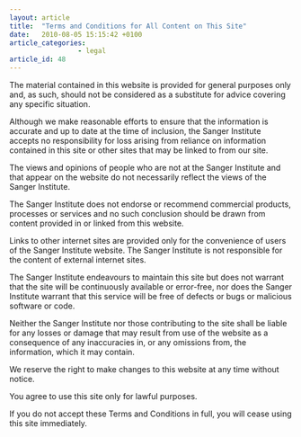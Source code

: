 ```yaml
---
layout: article
title:  "Terms and Conditions for All Content on This Site"
date:   2010-08-05 15:15:42 +0100
article_categories: 
                 - legal
article_id: 48
---
```


The material contained in this website is provided for general purposes only and, as such, should not be considered as a substitute for advice covering any specific situation.

Although we make reasonable efforts to ensure that the information is accurate and up to date at the time of inclusion, the Sanger Institute accepts no responsibility for loss arising from reliance on information contained in this site or other sites that may be linked to from our site.

The views and opinions of people who are not at the Sanger Institute and that appear on the website do not necessarily reflect the views of the Sanger Institute.

The Sanger Institute does not endorse or recommend commercial products, processes or services and no such conclusion should be drawn from content provided in or linked from this website.

Links to other internet sites are provided only for the convenience of users of the Sanger Institute website. The Sanger Institute is not responsible for the content of external internet sites.

The Sanger Institute endeavours to maintain this site but does not warrant that the site will be continuously available or error-free, nor does the Sanger Institute warrant that this service will be free of defects or bugs or malicious software or code.

Neither the Sanger Institute nor those contributing to the site shall be liable for any losses or damage that may result from use of the website as a consequence of any inaccuracies in, or any omissions from, the information, which it may contain.

We reserve the right to make changes to this website at any time without notice.

You agree to use this site only for lawful purposes.

If you do not accept these Terms and Conditions in full, you will cease using this site immediately.